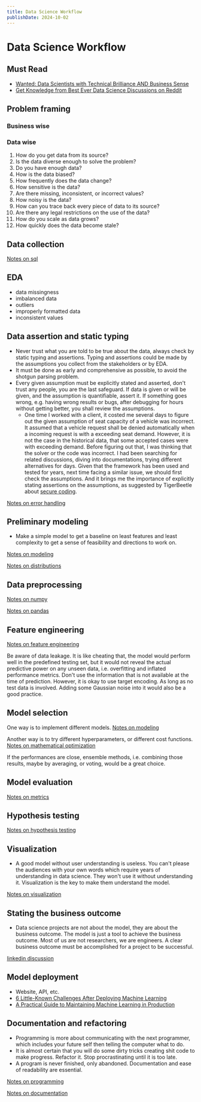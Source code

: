 ```yaml
---
title: Data Science Workflow
publishDate: 2024-10-02
---
```


# Data Science Workflow

## Must Read

- [Wanted: Data Scientists with Technical Brilliance AND Business Sense](https://careers.doordash.com/blog/data-scientists-technical-skill-business-impact/)
- [Get Knowledge from Best Ever Data Science Discussions on Reddit](https://www.analyticsvidhya.com/blog/2015/08/best-ever-data-science-discussions-reddit/)

## Problem framing

### Business wise

### Data wise

1. How do you get data from its source?
2. Is the data diverse enough to solve the problem?
3. Do you have enough data?
4. How is the data biased?
5. How frequently does the data change?
6. How sensitive is the data?
7. Are there missing, inconsistent, or incorrect values?
8. How noisy is the data?
9. How can you trace back every piece of data to its source?
10. Are there any legal restrictions on the use of the data?
11. How do you scale as data grows?
12. How quickly does the data become stale?

## Data collection

[Notes on sql](sql.md)

## EDA

- data missingness
- imbalanced data
- outliers
- improperly formatted data
- inconsistent values

## Data assertion and static typing

- Never trust what you are told to be true about the data, always check by static typing and assertions. Typing and assertions could be made by the assumptions you collect from the stakeholders or by EDA.
- It must be done as early and comprehensive as possible, to avoid the shotgun parsing problem.
- Every given assumption must be explicitly stated and asserted, don't trust any people, you are the last safeguard. If data is given or will be given, and the assumption is quantifiable, assert it. If something goes wrong, e.g. having wrong results or bugs, after debugging for hours without getting better, you shall review the assumptions.
  - One time I worked with a client, it costed me several days to figure out the given assumption of seat capacity of a vehicle was incorrect. It assumed that a vehicle request shall be denied automatically when a incoming request is with a exceeding seat demand. However, it is not the case in the historical data, that some accepted cases were with exceeding demand. Before figuring out that, I was thinking that the solver or the code was incorrect. I had been searching for related discussions, diving into documentations, trying different alternatives for days. Given that the framework has been used and tested for years, next time facing a similar issue, we should first check the assumptions. And it brings me the importance of explicitly stating assertions on the assumptions, as suggested by TigerBeetle about [secure coding](https://github.com/tigerbeetle/tigerbeetle/blob/main/docs/TIGER_STYLE.md#safety).

[Notes on error handling](error-handling.md)

## Preliminary modeling

- Make a simple model to get a baseline on least features and least complexity to get a sense of feasibility and directions to work on.

[Notes on modeling](modeling.md)

[Notes on distributions](distributions.md)

## Data preprocessing

[Notes on numpy](numpy.md)

[Notes on pandas](pandas.md)

## Feature engineering

[Notes on feature engineering](feature-engineering.md)

Be aware of data leakage. It is like cheating that, the model would perform well in the predefined testing set, but it would not reveal the actual predictive power on any unseen data, i.e. overfitting and inflated performance metrics. Don't use the information that is not available at the time of prediction. However, it is okay to use target encoding. As long as no test data is involved. Adding some Gaussian noise into it would also be a good practice.

## Model selection

One way is to implement different models. [Notes on modeling](modeling.md)

Another way is to try different hyperparameters, or different cost functions. [Notes on mathematical optimization](mathematical-optimization.md)

If the performances are close, ensemble methods, i.e. combining those results, maybe by averaging, or voting, would be a great choice.

## Model evaluation

[Notes on metrics](metrics.md)

## Hypothesis testing

[Notes on hypothesis testing](hypothesis-testing.md)

## Visualization

- A good model without user understanding is useless. You can't please the audiences with your own words which require years of understanding in data science. They won't use it without understanding it. Visualization is the key to make them understand the model.

[Notes on visualization](data-visualization.md)

## Stating the business outcome

- Data science projects are not about the model, they are about the business outcome. The model is just a tool to achieve the business outcome. Most of us are not researchers, we are engineers. A clear business outcome must be accomplished for a project to be successful.

[linkedin discussion](https://www.linkedin.com/posts/danleedata_data-scientist-my-model-has-094-auc-activity-7244001578649616384-mAcu/?utm_source=share&utm_medium=member_desktop)

## Model deployment

- Website, API, etc.
- [6 Little-Known Challenges After Deploying Machine Learning](https://eugeneyan.com/writing/challenges-after-deploying-machine-learning/)
- [A Practical Guide to Maintaining Machine Learning in Production](https://eugeneyan.com/writing/practical-guide-to-maintaining-machine-learning/)

## Documentation and refactoring

- Programming is more about communicating with the next programmer, which includes your future self then telling the computer what to do.
- It is almost certain that you will do some dirty tricks creating shit code to make progress. Refactor it. Stop procrastinating until it is too late.
- A program is never finished, only abandoned. Documentation and ease of readability are essential.

[Notes on programming](programming.md)

[Notes on documentation](writings.md)
